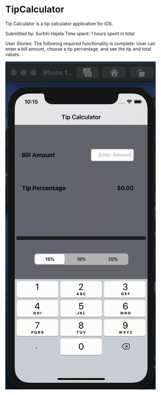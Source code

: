 # TipCalculator
Tip Calculator is a tip calculator application for iOS.

Submitted by: Surbhi Hajela
Time spent: 1 hours spent in total


User Stories:
The following required functionality is complete:
User can enter a bill amount, choose a tip percentage, and see the tip and total values.

![](Tip_Calculator.gif)
